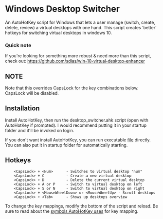 # Windows Desktop Switcher
An AutoHotKey script for Windows that lets a user manage (switch, create, delete, review) a virtual desktops with one hand. This script creates 'better' hotkeys for switching virtual desktops in windows 10.

### Quick note
If you're looking for something more robust & need more than this script, check out:
https://github.com/sdias/win-10-virtual-desktop-enhancer

## NOTE 
Note that this overrides CapsLock for the key combinations below. CapsLock will be disabled.

## Installation
Install AutoHotKey, then run the desktop_switcher.ahk script (open with AutoHotKey if prompted). I would recommend putting it in your startup folder and it'll be invoked on login. 

If you don't want install AutoHotKey, you can run executable [file](https://github.com/Brown2Fox/windows-desktop-switcher/releases) directly. You can also put it in startup folder for automatically starting.

## Hotkeys
        <CapsLock> + <Num>      - Switches to virtual desktop "num"
        <CapsLock> + C          - Create a new virtual desktop
        <CapsLock> + D          - Delete the current virtual desktop
        <CapsLock> + A or P     - Switch to virtual desktop on left
        <CapsLock> + S or N     - Switch to virtual desktop on right
        <CapsLock> + <MouseWheelDown> or <MouseWheelUp> - Scroll desktops
        <CapsLock> + <Tab>      - Shows up desktops overview

To change the key mappings, modify the bottom of the script and reload. Be sure to read about the [symbols AutoHotKey uses](https://autohotkey.com/docs/Hotkeys.htm) for key mapping.

